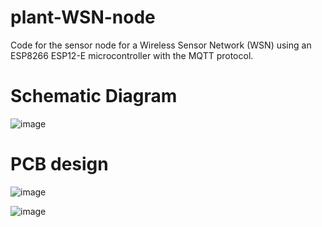 # plant-WSN-node
Code for the sensor node for a Wireless Sensor Network (WSN) using an ESP8266 ESP12-E microcontroller with the MQTT protocol. 

# Schematic Diagram
![image](https://github.com/jrajusto/plant-WSN-node/assets/67361955/f51dd506-6e72-49f1-a20f-8934bf325fb3)

# PCB design
![image](https://github.com/jrajusto/plant-WSN-node/assets/67361955/740bd984-13c6-46f6-bd6f-e8471e53a308)

![image](https://github.com/jrajusto/plant-WSN-node/assets/67361955/e1f5a0b5-0ed6-4106-b1aa-7675eca8cfe1)



